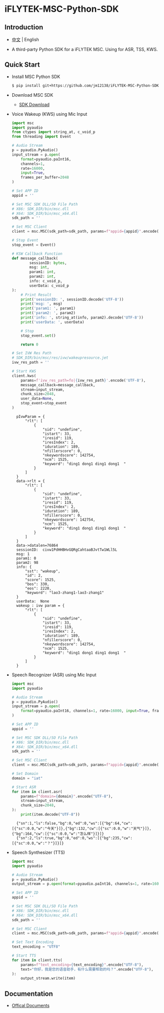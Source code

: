# iFLYTEK-MSC-Python-SDK
## Introduction
* [中文](./README_CN.md) | English

* A third-party Python SDK for a iFLYTEK MSC. Using for ASR, TSS, KWS.

## Quick Start
* Install MSC Python SDK

    ```bash
    $ pip install git+https://github.com/jm12138/iFLYTEK-MSC-Python-SDK
    ```

* Download MSC SDK

    * [SDK Download](https://www.xfyun.cn/sdk/dispatcher)

* Voice Wakeup (KWS) using Mic Input

    ```python
    import msc
    import pyaudio
    from ctypes import string_at, c_void_p
    from threading import Event

    # Audio Stream
    p = pyaudio.PyAudio()
    input_stream = p.open(
        format=pyaudio.paInt16,
        channels=1,
        rate=16000,
        input=True,
        frames_per_buffer=2048
    )

    # Set APP ID
    appid = '' 

    # Set MSC SDK DLL/SO File Path
    # X86: SDK_DIR/bin/msc.dll
    # X64: SDK_DIR/bin/msc_x64.dll
    sdk_path = ''

    # Set MSC Client
    client = msc.MSC(sdk_path=sdk_path, params=f"appid={appid}".encode('UTF-8'))

    # Stop Event
    stop_event = Event()

    # KSW Callback Function
    def message_callback(
            sessionID: bytes,
            msg: int,
            param1: int,
            param2: int,
            info: c_void_p,
            userData: c_void_p
    ):
        # Print Result
        print('sessionID: ', sessionID.decode('UTF-8'))
        print('msg: ', msg)
        print('param1: ', param1)
        print('param2: ', param2)
        print('info: ', string_at(info, param2).decode('UTF-8'))
        print('userData: ', userData)

        # Stop
        stop_event.set()

        return 0

    # Set IVW Res Path
    # SDK_DIR/bin/msc/res/ivw/wakeupresource.jet
    ivw_res_path = ''

    # Start KWS
    client.kws(
        params=f'ivw_res_path=fo|{ivw_res_path}'.encode('UTF-8'),
        message_callback=message_callback,
        stream=input_stream,
        chunk_size=2048,
        user_data=None,
        stop_event=stop_event
    )
    ```

        pIvwParam = {
            "rlt": [
                {
                    "sid": "undefine",
                    "istart": 33,
                    "iresid": 119,
                    "iresIndex": 2,
                    "iduration": 189,
                    "nfillerscore": 0,
                    "nkeywordscore": 142754,
                    "ncm": 1525,
                    "keyword": "ding1 dong1 ding1 dong1  "
                }
            ]
        }
        data->rlt = {
            "rlt": [
                {
                    "sid": "undefine",
                    "istart": 33,
                    "iresid": 119,
                    "iresIndex": 2,
                    "iduration": 189,
                    "nfillerscore": 0,
                    "nkeywordscore": 142754,
                    "ncm": 1525,
                    "keyword": "ding1 dong1 ding1 dong1  "
                }
            ]
        }
        data->datalen=76864
        sessionID:  civw1PdHHBHvGQRgCahtaaBJvtTw1WLl5L
        msg: 1
        param1: 0
        param2: 98
        info: {
            "sst": "wakeup",
            "id": 2,
            "score": 1525,
            "bos": 330,
            "eos": 2220,
            "keyword": "lao3-zhang1-lao3-zhang1"
        }
        userData:  None
        wakeup : ivw param = {
            "rlt": [
                {
                    "sid": "undefine",
                    "istart": 33,
                    "iresid": 119,
                    "iresIndex": 2,
                    "iduration": 189,
                    "nfillerscore": 0,
                    "nkeywordscore": 142754,
                    "ncm": 1525,
                    "keyword": "ding1 dong1 ding1 dong1  "
                }
            ]
        }

* Speech Recognizer (ASR) using Mic Input

    ```python
    import msc
    import pyaudio

    # Audio Stream
    p = pyaudio.PyAudio()
    input_stream = p.open(
        format=pyaudio.paInt16, channels=1, rate=16000, input=True, frames_per_buffer=2048
    )

    # Set APP ID
    appid = '' 

    # Set MSC SDK DLL/SO File Path
    # X86: SDK_DIR/bin/msc.dll
    # X64: SDK_DIR/bin/msc_x64.dll
    sdk_path = ''

    # Set MSC Client
    client = msc.MSC(sdk_path=sdk_path, params=f"appid={appid}".encode('UTF-8'))

    # Set Domain
    domain = "iat"

    # Start ASR
    for item in client.asr(
        params=f"domain={domain}".encode("UTF-8"),
        stream=input_stream,
        chunk_size=2048,
    ):
        print(item.decode("UTF-8"))
    ```

        {"sn":1,"ls":false,"bg":0,"ed":0,"ws":[{"bg":64,"cw":[{"sc":0.0,"w":"今天"}]},{"bg":132,"cw":[{"sc":0.0,"w":"天气"}]},{"bg":164,"cw":[{"sc":0.0,"w":"怎么样"}]}]}
        {"sn":2,"ls":true,"bg":0,"ed":0,"ws":[{"bg":235,"cw":[{"sc":0.0,"w":"？"}]}]}

* Speech Synthesizer (TTS)

    ```python
    import msc
    import pyaudio

    # Audio Stream
    p = pyaudio.PyAudio()
    output_stream = p.open(format=pyaudio.paInt16, channels=1, rate=16000, output=True)

    # Set APP ID
    appid = '' 

    # Set MSC SDK DLL/SO File Path
    # X86: SDK_DIR/bin/msc.dll
    # X64: SDK_DIR/bin/msc_x64.dll
    sdk_path = ''

    # Set MSC Client
    client = msc.MSC(sdk_path=sdk_path, params=f"appid={appid}".encode('UTF-8'))

    # Set Text Encoding
    text_encoding = "UTF8"

    # Start TTS
    for item in client.tts(
        params=f"text_encoding={text_encoding}".encode("UTF-8"),
        text="你好，我是您的语音助手，有什么需要帮助的吗？".encode("UTF-8"),
    ):
        output_stream.write(item)
    ```

## Documentation

* [Offical Documents](https://www.xfyun.cn/doc/mscapi/Windows&Linux/wlapi.html)
